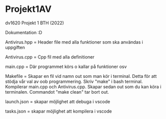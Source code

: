 # Projekt1AV
dv1620 Projekt 1 BTH (2022)

Dokumentation :D

Antivirus.hpp = Header file med alla funktioner som ska användas i uppgiften

Antivirus.cpp = Cpp fil med alla definitioner

main.cpp = Där programmet körs o kallar på funktioner osv

Makefile = Skapar en fil vid namn out som man kör i terminal. Detta för att stödja vår val av oob programmering. Skriv "make" i bash terminal. Kompilerar main.cpp och Antivirus.cpp. Skapar sedan out som du kan köra i terminalen. Commandot "make clean" tar bort out.

launch.json = skapar möjlighet att debuga i vscode

tasks.json = skapar möjlighet att kompilera i vscode
